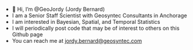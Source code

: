 - 👋 Hi, I’m @GeoJordy (Jordy Bernard)
- I am a Senior Staff Scientist with Geosyntec Consultants in Anchorage
- I am interested in Bayesian, Spatial, and Temporal Statistics
- I will periodically post code that may be of interest to others on this Github page
- You can reach me at jordy.bernard@geosyntec.com
